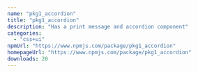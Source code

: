```yaml
---
name: "pkg1_accordion"
title: "pkg1_accordion"
description: "Has a print message and accordion component"
categories:
  - "css+ui"
npmUrl: "https://www.npmjs.com/package/pkg1_accordion"
homepageUrl: "https://www.npmjs.com/package/pkg1_accordion"
downloads: 20
---
```

